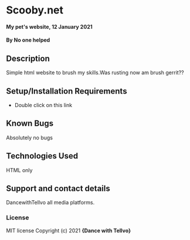 # Scooby.net
#### My pet's website, 12 January 2021
#### By **No one helped**
## Description
Simple html website to brush my skills.Was rusting now am brush gerrit??
## Setup/Installation Requirements
* Double click on this link
## Known Bugs
Absolutely no bugs 
## Technologies Used
HTML only
## Support and contact details
DancewithTellvo all media platforms.
### License
MIT license
Copyright (c) 2021
**{Dance with Tellvo}**
  